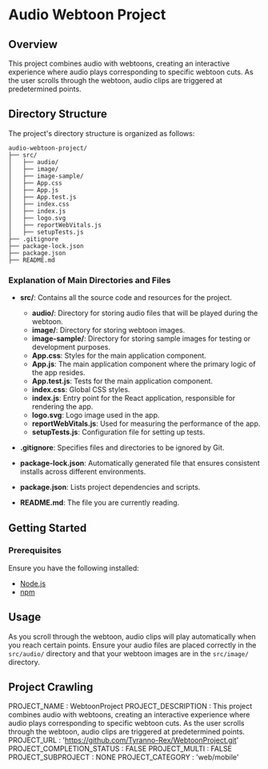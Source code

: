 # Audio Webtoon Project

## Overview

This project combines audio with webtoons, creating an interactive experience where audio plays corresponding to specific webtoon cuts. As the user scrolls through the webtoon, audio clips are triggered at predetermined points.

## Directory Structure

The project's directory structure is organized as follows:

```
audio-webtoon-project/
├── src/
│   ├── audio/
│   ├── image/
│   ├── image-sample/
│   ├── App.css
│   ├── App.js
│   ├── App.test.js
│   ├── index.css
│   ├── index.js
│   ├── logo.svg
│   ├── reportWebVitals.js
│   ├── setupTests.js
├── .gitignore
├── package-lock.json
├── package.json
├── README.md
```

### Explanation of Main Directories and Files

- **src/**: Contains all the source code and resources for the project.
  - **audio/**: Directory for storing audio files that will be played during the webtoon.
  - **image/**: Directory for storing webtoon images.
  - **image-sample/**: Directory for storing sample images for testing or development purposes.
  - **App.css**: Styles for the main application component.
  - **App.js**: The main application component where the primary logic of the app resides.
  - **App.test.js**: Tests for the main application component.
  - **index.css**: Global CSS styles.
  - **index.js**: Entry point for the React application, responsible for rendering the app.
  - **logo.svg**: Logo image used in the app.
  - **reportWebVitals.js**: Used for measuring the performance of the app.
  - **setupTests.js**: Configuration file for setting up tests.

- **.gitignore**: Specifies files and directories to be ignored by Git.
- **package-lock.json**: Automatically generated file that ensures consistent installs across different environments.
- **package.json**: Lists project dependencies and scripts.
- **README.md**: The file you are currently reading.

## Getting Started

### Prerequisites

Ensure you have the following installed:

- [Node.js](https://nodejs.org/)
- [npm](https://www.npmjs.com/)


## Usage

As you scroll through the webtoon, audio clips will play automatically when you reach certain points. Ensure your audio files are placed correctly in the `src/audio/` directory and that your webtoon images are in the `src/image/` directory.

## Project Crawling

PROJECT_NAME : WebtoonProject
PROJECT_DESCRIPTION : This project combines audio with webtoons, creating an interactive experience where audio plays corresponding to specific webtoon cuts. As the user scrolls through the webtoon, audio clips are triggered at predetermined points.
PROJECT_URL : 'https://github.com/Tyranno-Rex/WebtoonProject.git'
PROJECT_COMPLETION_STATUS : FALSE
PROJECT_MULTI : FALSE
PROJECT_SUBPROJECT : NONE
PROJECT_CATEGORY : 'web/mobile'
